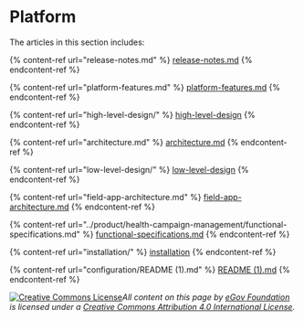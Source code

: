 # Platform

The articles in this section includes:

{% content-ref url="release-notes.md" %}
[release-notes.md](release-notes.md)
{% endcontent-ref %}

{% content-ref url="platform-features.md" %}
[platform-features.md](platform-features.md)
{% endcontent-ref %}

{% content-ref url="high-level-design/" %}
[high-level-design](high-level-design/)
{% endcontent-ref %}

{% content-ref url="architecture.md" %}
[architecture.md](architecture.md)
{% endcontent-ref %}

{% content-ref url="low-level-design/" %}
[low-level-design](low-level-design/)
{% endcontent-ref %}

{% content-ref url="field-app-architecture.md" %}
[field-app-architecture.md](field-app-architecture.md)
{% endcontent-ref %}

{% content-ref url="../product/health-campaign-management/functional-specifications.md" %}
[functional-specifications.md](../product/health-campaign-management/functional-specifications.md)
{% endcontent-ref %}

{% content-ref url="installation/" %}
[installation](installation/)
{% endcontent-ref %}

{% content-ref url="configuration/README (1).md" %}
[README (1).md](<configuration/README (1).md>)
{% endcontent-ref %}



[![Creative Commons License](https://i.creativecommons.org/l/by/4.0/80x15.png)_​_](http://creativecommons.org/licenses/by/4.0/)_All content on this page by_ [_eGov Foundation_](https://egov.org.in/) _is licensed under a_ [_Creative Commons Attribution 4.0 International License_](http://creativecommons.org/licenses/by/4.0/)_._
